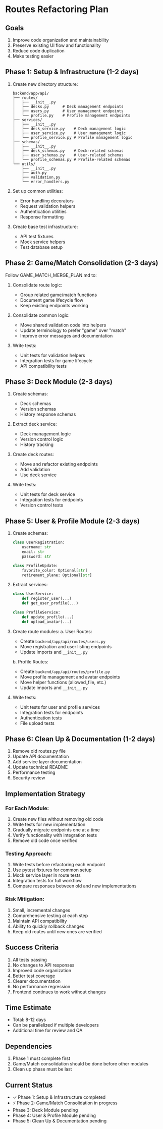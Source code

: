 # Routes Refactoring Plan

## Goals
1. Improve code organization and maintainability
2. Preserve existing UI flow and functionality
3. Reduce code duplication
4. Make testing easier

## Phase 1: Setup & Infrastructure (1-2 days)
1. Create new directory structure:
   ```
   backend/app/api/
   ├── routes/
   │   ├── __init__.py
   │   ├── decks.py      # Deck management endpoints
   │   ├── users.py      # User management endpoints
   │   └── profile.py    # Profile management endpoints
   ├── services/
   │   ├── __init__.py
   │   ├── deck_service.py    # Deck management logic
   │   ├── user_service.py    # User management logic
   │   └── profile_service.py # Profile management logic
   ├── schemas/
   │   ├── __init__.py
   │   ├── deck_schemas.py    # Deck-related schemas
   │   ├── user_schemas.py    # User-related schemas
   │   └── profile_schemas.py # Profile-related schemas
   └── utils/
       ├── __init__.py
       ├── auth.py
       ├── validation.py
       └── error_handlers.py
   ```

2. Set up common utilities:
   - Error handling decorators
   - Request validation helpers
   - Authentication utilities
   - Response formatting

3. Create base test infrastructure:
   - API test fixtures
   - Mock service helpers
   - Test database setup

## Phase 2: Game/Match Consolidation (2-3 days)
Follow GAME_MATCH_MERGE_PLAN.md to:

1. Consolidate route logic:
   - Group related game/match functions
   - Document game lifecycle flow
   - Keep existing endpoints working

2. Consolidate common logic:
   - Move shared validation code into helpers
   - Update terminology to prefer "game" over "match"
   - Improve error messages and documentation

3. Write tests:
   - Unit tests for validation helpers
   - Integration tests for game lifecycle
   - API compatibility tests

## Phase 3: Deck Module (2-3 days)
1. Create schemas:
   - Deck schemas
   - Version schemas
   - History response schemas

2. Extract deck service:
   - Deck management logic
   - Version control logic
   - History tracking

3. Create deck routes:
   - Move and refactor existing endpoints
   - Add validation
   - Use deck service

4. Write tests:
   - Unit tests for deck service
   - Integration tests for endpoints
   - Version control tests

## Phase 5: User & Profile Module (2-3 days)
1. Create schemas:
   ```python
   class UserRegistration:
       username: str
       email: str
       password: str

   class ProfileUpdate:
       favorite_color: Optional[str]
       retirement_plane: Optional[str]
   ```

2. Extract services:
   ```python
   class UserService:
       def register_user(...)
       def get_user_profile(...)

   class ProfileService:
       def update_profile(...)
       def upload_avatar(...)
   ```

3. Create route modules:
   a. User Routes:
      - Create `backend/app/api/routes/users.py`
      - Move registration and user listing endpoints
      - Update imports and `__init__.py`
   
   b. Profile Routes:
      - Create `backend/app/api/routes/profile.py`
      - Move profile management and avatar endpoints
      - Move helper functions (allowed_file, etc.)
      - Update imports and `__init__.py`

4. Write tests:
   - Unit tests for user and profile services
   - Integration tests for endpoints
   - Authentication tests
   - File upload tests

## Phase 6: Clean Up & Documentation (1-2 days)
1. Remove old routes.py file
2. Update API documentation
3. Add service layer documentation
4. Update technical README
5. Performance testing
6. Security review

## Implementation Strategy

### For Each Module:
1. Create new files without removing old code
2. Write tests for new implementation
3. Gradually migrate endpoints one at a time
4. Verify functionality with integration tests
5. Remove old code once verified

### Testing Approach:
1. Write tests before refactoring each endpoint
2. Use pytest fixtures for common setup
3. Mock service layer in route tests
4. Integration tests for full workflow
5. Compare responses between old and new implementations

### Risk Mitigation:
1. Small, incremental changes
2. Comprehensive testing at each step
3. Maintain API compatibility
4. Ability to quickly rollback changes
5. Keep old routes until new ones are verified

## Success Criteria
1. All tests passing
2. No changes to API responses
3. Improved code organization
4. Better test coverage
5. Clearer documentation
6. No performance regression
7. Frontend continues to work without changes

## Time Estimate
- Total: 8-12 days
- Can be parallelized if multiple developers
- Additional time for review and QA

## Dependencies
1. Phase 1 must complete first
2. Game/Match consolidation should be done before other modules
3. Clean up phase must be last

## Current Status
- ✓ Phase 1: Setup & Infrastructure completed
- ⚡ Phase 2: Game/Match Consolidation in progress
- Phase 3: Deck Module pending
- Phase 4: User & Profile Module pending
- Phase 5: Clean Up & Documentation pending